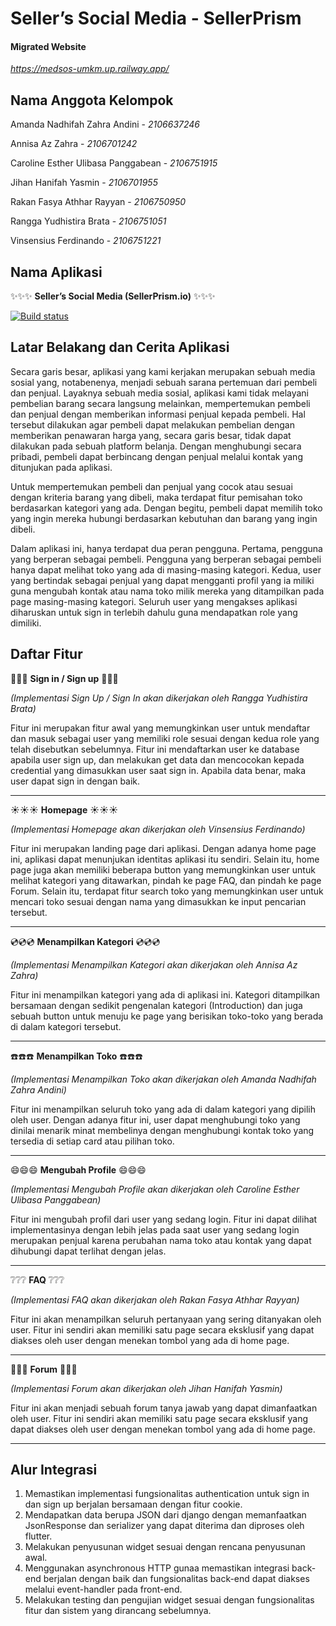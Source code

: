 # Seller’s Social Media - SellerPrism

#### Migrated Website
*https://medsos-umkm.up.railway.app/*

## Nama Anggota Kelompok
Amanda Nadhifah Zahra Andini - *2106637246*

Annisa Az Zahra - *2106701242*

Caroline Esther Ulibasa Panggabean - *2106751915*

Jihan Hanifah Yasmin - *2106701955*

Rakan Fasya Athhar Rayyan - *2106750950*

Rangga Yudhistira Brata - *2106751051*

Vinsensius Ferdinando - *2106751221*

## Nama Aplikasi  
:sparkles::sparkles::sparkles: **Seller’s Social Media (SellerPrism.io)** :sparkles::sparkles::sparkles:

[![Build status](https://build.appcenter.ms/v0.1/apps/8a4242bb-8bb6-4252-9bac-e440197e96bb/branches/staging/badge)](https://appcenter.ms)


## Latar Belakang dan Cerita Aplikasi

Secara garis besar, aplikasi yang kami kerjakan merupakan sebuah media sosial yang, notabenenya, menjadi sebuah sarana pertemuan dari pembeli dan penjual. Layaknya sebuah media sosial, aplikasi kami tidak melayani pembelian barang secara langsung melainkan, mempertemukan pembeli dan penjual dengan memberikan informasi penjual kepada pembeli. Hal tersebut dilakukan agar pembeli dapat melakukan pembelian dengan memberikan penawaran harga yang, secara garis besar, tidak dapat dilakukan pada sebuah platform belanja. Dengan menghubungi secara pribadi, pembeli dapat berbincang dengan penjual melalui kontak yang ditunjukan pada aplikasi. 

Untuk mempertemukan pembeli dan penjual yang cocok atau sesuai dengan kriteria barang yang dibeli, maka terdapat fitur pemisahan toko berdasarkan kategori yang ada. Dengan begitu, pembeli dapat memilih toko yang ingin mereka hubungi berdasarkan kebutuhan dan barang yang ingin dibeli.

Dalam aplikasi ini, hanya terdapat dua peran pengguna. Pertama, pengguna yang berperan sebagai pembeli. Pengguna yang berperan sebagai pembeli hanya dapat melihat toko yang ada di masing-masing kategori. Kedua, user yang bertindak sebagai penjual yang dapat mengganti profil yang ia miliki guna mengubah kontak atau nama toko milik mereka yang ditampilkan pada page masing-masing kategori. Seluruh user yang mengakses aplikasi diharuskan untuk sign in terlebih dahulu guna mendapatkan role yang dimiliki.


## Daftar Fitur
:closed_lock_with_key::closed_lock_with_key::closed_lock_with_key: **Sign in / Sign up** :closed_lock_with_key::closed_lock_with_key::closed_lock_with_key: 

*(Implementasi Sign Up / Sign In akan dikerjakan oleh Rangga Yudhistira Brata)*

Fitur ini merupakan fitur awal yang memungkinkan user untuk mendaftar dan masuk sebagai user yang memiliki role sesuai dengan kedua role yang telah disebutkan sebelumnya. Fitur ini mendaftarkan user ke database apabila user sign up, dan melakukan get data dan mencocokan kepada credential yang dimasukkan user saat sign in. Apabila data benar, maka user dapat sign in dengan baik.

------

:sunny::sunny::sunny: **Homepage** :sunny::sunny::sunny: 

*(Implementasi Homepage akan dikerjakan oleh Vinsensius Ferdinando)*

Fitur ini merupakan landing page dari aplikasi. Dengan adanya home page ini, aplikasi dapat menunjukan identitas aplikasi itu sendiri. Selain itu, home page juga akan memiliki beberapa button yang memungkinkan user untuk melihat kategori yang ditawarkan, pindah ke page FAQ, dan pindah ke page Forum. Selain itu, terdapat fitur search toko yang memungkinkan user untuk mencari toko sesuai dengan nama yang dimasukkan ke input pencarian tersebut.

------

:cd::cd::cd: **Menampilkan Kategori** :cd::cd::cd:  

*(Implementasi Menampilkan Kategori akan dikerjakan oleh Annisa Az Zahra)*

Fitur ini menampilkan kategori yang ada di aplikasi ini. Kategori ditampilkan bersamaan dengan sedikit pengenalan kategori (Introduction) dan juga sebuah button untuk menuju ke page yang berisikan toko-toko yang berada di dalam kategori tersebut.

------

:telephone::telephone::telephone: **Menampilkan Toko** :telephone::telephone::telephone: 

*(Implementasi Menampilkan Toko akan dikerjakan oleh Amanda Nadhifah Zahra Andini)*

Fitur ini menampilkan seluruh toko yang ada di dalam kategori yang dipilih oleh user. Dengan adanya fitur ini, user dapat menghubungi toko yang dinilai menarik minat membelinya dengan menghubungi kontak toko yang tersedia di setiap card atau pilihan toko.

------

:smile::smile::smile: **Mengubah Profile** :smile::smile::smile:  

*(Implementasi Mengubah Profile akan dikerjakan oleh Caroline Esther Ulibasa Panggabean)*

Fitur ini mengubah profil dari user yang sedang login. Fitur ini dapat dilihat implementasinya dengan lebih jelas pada saat user yang sedang login merupakan penjual karena perubahan nama toko atau kontak yang dapat dihubungi dapat terlihat dengan jelas.

------

:grey_question::grey_question::grey_question: **FAQ** :grey_question::grey_question::grey_question: 

*(Implementasi FAQ akan dikerjakan oleh Rakan Fasya Athhar Rayyan)*

Fitur ini akan menampilkan seluruh pertanyaan yang sering ditanyakan oleh user. Fitur ini sendiri akan memiliki satu page secara eksklusif yang dapat diakses oleh user dengan menekan tombol yang ada di home page.

------

:checkered_flag::checkered_flag::checkered_flag: **Forum** :checkered_flag::checkered_flag::checkered_flag: 

*(Implementasi Forum akan dikerjakan oleh Jihan Hanifah Yasmin)*

Fitur ini akan menjadi sebuah forum tanya jawab yang dapat dimanfaatkan oleh user. Fitur ini sendiri akan memiliki satu page secara eksklusif yang dapat diakses oleh user dengan menekan tombol yang ada di home page.

------
## Alur Integrasi
1. Memastikan implementasi fungsionalitas authentication untuk sign in dan sign up berjalan bersamaan dengan fitur cookie.
2. Mendapatkan data berupa JSON dari django dengan memanfaatkan JsonResponse dan serializer yang dapat diterima dan diproses oleh flutter.
3. Melakukan penyusunan widget sesuai dengan rencana penyusunan awal.
4. Menggunakan asynchronous HTTP gunaa memastikan integrasi back-end berjalan dengan baik dan fungsionalitas back-end dapat diakses melalui event-handler pada front-end.
5. Melakukan testing dan pengujian widget sesuai dengan fungsionalitas fitur dan sistem yang dirancang sebelumnya.


